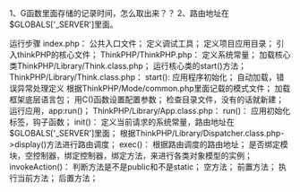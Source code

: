 ﻿1、G函数里面存储的记录时间，怎么取出来？？
2、路由地址在$GLOBALS['_SERVER']里面。






运行步骤
	index.php：
			公共入口文件；
			定义调试工具；
			定义项目应用目录；
			引入thinkPHP的核心文件；
	ThinkPHP/ThinkPHP.php：
			定义系统常量；
			加载核心类ThinkPHP/Library/Think.class.php；
			运行核心类的start()方法；
	ThinkPHP/Library/Think.class.php：
			start():
					应用程序初始化；
					自动加载，错误异常处理定义
					根据ThinkPHP/Mode/common.php里面记载的模式文件；
					加载框架底层语言包；
					用C()函数设置配置参数；
					检查目录文件，没有的话就新建；
					运行应用，app:run()；
	ThinkPHP/Library/App.class.php：
			run()：
					应用初始化标签，钩子函数；
			init()：
					定义当前请求的系统常量，路由地址在$GLOBALS['_SERVER']里面；
					根据ThinkPHP/Library/Dispatcher.class.php->display()方法进行路由调度；
			exec()：
					根据路由调度的路由地址；
					是否绑定模块，空控制器，绑定控制器，绑定方法，来进行各类对象模型的实例；
			invokeAction()：
					判断方法是不是public和不是static；
					空方法；
					前置方法；
					执行当前方法；
					后置方法；
